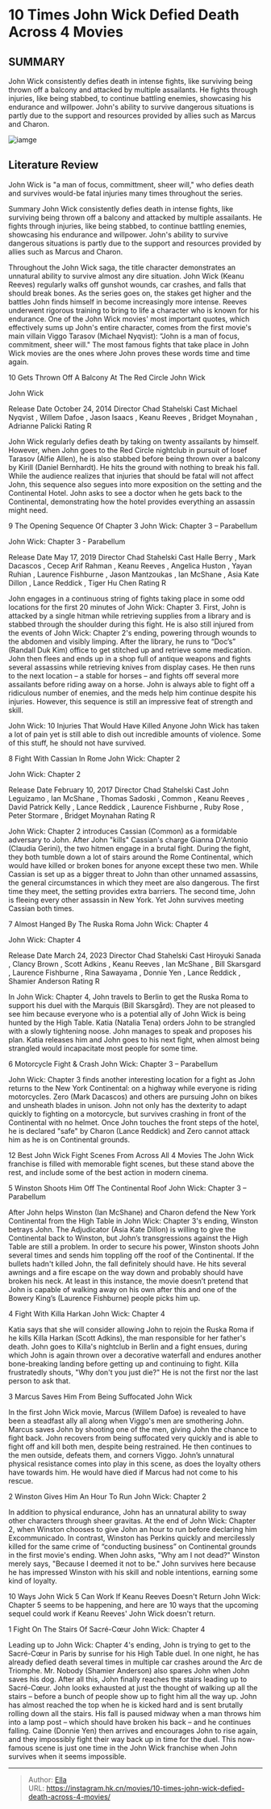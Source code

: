 # 10 Times John Wick Defied Death Across 4 Movies


## SUMMARY 


 John Wick consistently defies death in intense fights, like surviving being thrown off a balcony and attacked by multiple assailants. 
 He fights through injuries, like being stabbed, to continue battling enemies, showcasing his endurance and willpower. 
 John&#39;s ability to survive dangerous situations is partly due to the support and resources provided by allies such as Marcus and Charon. 

![iamge](https://static1.srcdn.com/wordpress/wp-content/uploads/2024/01/johnwick.jpg)

## Literature Review

John Wick is &#34;a man of focus, committment, sheer will,&#34; who defies death and survives would-be fatal injuries many times throughout the series.




Summary
 John Wick consistently defies death in intense fights, like surviving being thrown off a balcony and attacked by multiple assailants. 
 He fights through injuries, like being stabbed, to continue battling enemies, showcasing his endurance and willpower. 
 John&#39;s ability to survive dangerous situations is partly due to the support and resources provided by allies such as Marcus and Charon. 


Throughout the John Wick saga, the title character demonstrates an unnatural ability to survive almost any dire situation. John Wick (Keanu Reeves) regularly walks off gunshot wounds, car crashes, and falls that should break bones. As the series goes on, the stakes get higher and the battles John finds himself in become increasingly more intense.
Reeves underwent rigorous training to bring to life a character who is known for his endurance. One of the John Wick movies&#39; most important quotes, which effectively sums up John&#39;s entire character, comes from the first movie&#39;s main villain Viggo Tarasov (Michael Nyqvist): “John is a man of focus, commitment, sheer will.&#34; The most famous fights that take place in John Wick movies are the ones where John proves these words time and time again.









 








 10  Gets Thrown Off A Balcony At The Red Circle 
John Wick
        

  John Wick  


  Release Date    October 24, 2014     Director    Chad Stahelski     Cast    Michael Nyqvist , Willem Dafoe , Jason Isaacs , Keanu Reeves , Bridget Moynahan , Adrianne Palicki     Rating    R    


John Wick regularly defies death by taking on twenty assailants by himself. However, when John goes to the Red Circle nightclub in pursuit of Iosef Tarasov (Alfie Allen), he is also stabbed before being thrown over a balcony by Kirill (Daniel Bernhardt). He hits the ground with nothing to break his fall. While the audience realizes that injuries that should be fatal will not affect John, this sequence also segues into more exposition on the setting and the Continental Hotel. John asks to see a doctor when he gets back to the Continental, demonstrating how the hotel provides everything an assassin might need.





 9  The Opening Sequence Of Chapter 3 
John Wick: Chapter 3 – Parabellum


 







  John Wick: Chapter 3 - Parabellum  


  Release Date    May 17, 2019     Director    Chad Stahelski     Cast    Halle Berry , Mark Dacascos , Cecep Arif Rahman , Keanu Reeves , Angelica Huston , Yayan Ruhian , Laurence Fishburne , Jason Mantzoukas , Ian McShane , Asia Kate Dillon , Lance Reddick , Tiger Hu Chen     Rating    R    


John engages in a continuous string of fights taking place in some odd locations for the first 20 minutes of John Wick: Chapter 3. First, John is attacked by a single hitman while retrieving supplies from a library and is stabbed through the shoulder during this fight. He is also still injured from the events of John Wick: Chapter 2&#39;s ending, powering through wounds to the abdomen and visibly limping. After the library, he runs to “Doc’s” (Randall Duk Kim) office to get stitched up and retrieve some medication.
John then flees and ends up in a shop full of antique weapons and fights several assassins while retrieving knives from display cases. He then runs to the next location – a stable for horses – and fights off several more assailants before riding away on a horse. John is always able to fight off a ridiculous number of enemies, and the meds help him continue despite his injuries. However, this sequence is still an impressive feat of strength and skill.
            
 
 John Wick: 10 Injuries That Would Have Killed Anyone 
John Wick has taken a lot of pain yet is still able to dish out incredible amounts of violence. Some of this stuff, he should not have survived.








 8  Fight With Cassian In Rome 
John Wick: Chapter 2
        

  John Wick: Chapter 2  


  Release Date    February 10, 2017     Director    Chad Stahelski     Cast    John Leguizamo , Ian McShane , Thomas Sadoski , Common , Keanu Reeves , David Patrick Kelly , Lance Reddick , Laurence Fishburne , Ruby Rose , Peter Stormare , Bridget Moynahan     Rating    R    


 John Wick: Chapter 2 introduces Cassian (Common) as a formidable adversary to John. After John &#34;kills&#34; Cassian&#39;s charge Gianna D&#39;Antonio (Claudia Gerini), the two hitmen engage in a brutal fight. During the fight, they both tumble down a lot of stairs around the Rome Continental, which would have killed or broken bones for anyone except these two men. While Cassian is set up as a bigger threat to John than other unnamed assassins, the general circumstances in which they meet are also dangerous. The first time they meet, the setting provides extra barriers. The second time, John is fleeing every other assassin in New York. Yet John survives meeting Cassian both times.





 7  Almost Hanged By The Ruska Roma 
John Wick: Chapter 4
        

  John Wick: Chapter 4  


  Release Date    March 24, 2023     Director    Chad Stahelski     Cast    Hiroyuki Sanada , Clancy Brown , Scott Adkins , Keanu Reeves , Ian McShane , Bill Skarsgard , Laurence Fishburne , Rina Sawayama , Donnie Yen , Lance Reddick , Shamier Anderson     Rating    R    


In John Wick: Chapter 4, John travels to Berlin to get the Ruska Roma to support his duel with the Marquis (Bill Skarsgård). They are not pleased to see him because everyone who is a potential ally of John Wick is being hunted by the High Table. Katia (Natalia Tena) orders John to be strangled with a slowly tightening noose. John manages to speak and proposes his plan. Katia releases him and John goes to his next fight, when almost being strangled would incapacitate most people for some time.





 6  Motorcycle Fight &amp; Crash 
John Wick: Chapter 3 – Parabellum


 







John Wick: Chapter 3 finds another interesting location for a fight as John returns to the New York Continental: on a highway while everyone is riding motorcycles. Zero (Mark Dacascos) and others are pursuing John on bikes and unsheath blades in unison. John not only has the dexterity to adapt quickly to fighting on a motorcycle, but survives crashing in front of the Continental with no helmet. Once John touches the front steps of the hotel, he is declared &#34;safe&#34; by Charon (Lance Reddick) and Zero cannot attack him as he is on Continental grounds.
            
 
 12 Best John Wick Fight Scenes From Across All 4 Movies 
The John Wick franchise is filled with memorable fight scenes, but these stand above the rest, and include some of the best action in modern cinema.








 5  Winston Shoots Him Off The Continental Roof 
John Wick: Chapter 3 – Parabellum
        

After John helps Winston (Ian McShane) and Charon defend the New York Continental from the High Table in John Wick: Chapter 3&#39;s ending, Winston betrays John. The Adjudicator (Asia Kate Dillon) is willing to give the Continental back to Winston, but John’s transgressions against the High Table are still a problem. In order to secure his power, Winston shoots John several times and sends him toppling off the roof of the Continental. 
If the bullets hadn&#39;t killed John, the fall definitely should have. He hits several awnings and a fire escape on the way down and probably should have broken his neck. At least in this instance, the movie doesn’t pretend that John is capable of walking away on his own after this and one of the Bowery King’s (Laurence Fishburne) people picks him up.





 4  Fight With Killa Harkan 
John Wick: Chapter 4
        

Katia says that she will consider allowing John to rejoin the Ruska Roma if he kills Killa Harkan (Scott Adkins), the man responsible for her father&#39;s death. John goes to Killa&#39;s nightclub in Berlin and a fight ensues, during which John is again thrown over a decorative waterfall and endures another bone-breaking landing before getting up and continuing to fight. Killa frustratedly shouts, &#34;Why don&#39;t you just die?&#34; He is not the first nor the last person to ask that.





 3  Marcus Saves Him From Being Suffocated 
John Wick
        

In the first John Wick movie, Marcus (Willem Dafoe) is revealed to have been a steadfast ally all along when Viggo&#39;s men are smothering John. Marcus saves John by shooting one of the men, giving John the chance to fight back. John recovers from being suffocated very quickly and is able to fight off and kill both men, despite being restrained. He then continues to the men outside, defeats them, and corners Viggo. John’s unnatural physical resistance comes into play in this scene, as does the loyalty others have towards him. He would have died if Marcus had not come to his rescue.





 2  Winston Gives Him An Hour To Run 
John Wick: Chapter 2
        

In addition to physical endurance, John has an unnatural ability to sway other characters through sheer gravitas. At the end of John Wick: Chapter 2, when Winston chooses to give John an hour to run before declaring him Excommunicado. In contrast, Winston has Perkins quickly and mercilessly killed for the same crime of “conducting business” on Continental grounds in the first movie&#39;s ending. When John asks, &#34;Why am I not dead?&#34; Winston merely says, &#34;Because I deemed it not to be.&#34; John survives here because he has impressed Winston with his skill and noble intentions, earning some kind of loyalty.
            
 
 10 Ways John Wick 5 Can Work If Keanu Reeves Doesn&#39;t Return 
John Wick: Chapter 5 seems to be happening, and here are 10 ways that the upcoming sequel could work if Keanu Reeves&#39; John Wick doesn&#39;t return.








 1  Fight On The Stairs Of Sacré-Cœur 
John Wick: Chapter 4


 







Leading up to John Wick: Chapter 4&#39;s ending, John is trying to get to the Sacré-Cœur in Paris by sunrise for his High Table duel. In one night, he has already defied death several times in multiple car crashes around the Arc de Triomphe. Mr. Nobody (Shamier Anderson) also spares John when John saves his dog. After all this, John finally reaches the stairs leading up to Sacré-Cœur. John looks exhausted at just the thought of walking up all the stairs – before a bunch of people show up to fight him all the way up.
John has almost reached the top when he is kicked hard and is sent brutally rolling down all the stairs. His fall is paused midway when a man throws him into a lamp post – which should have broken his back – and he continues falling. Caine (Donnie Yen) then arrives and encourages John to rise again, and they impossibly fight their way back up in time for the duel. This now-famous scene is just one time in the John Wick franchise when John survives when it seems impossible.

---

> Author: [Ella](https://instagram.hk.cn/)  
> URL: https://instagram.hk.cn/movies/10-times-john-wick-defied-death-across-4-movies/  


